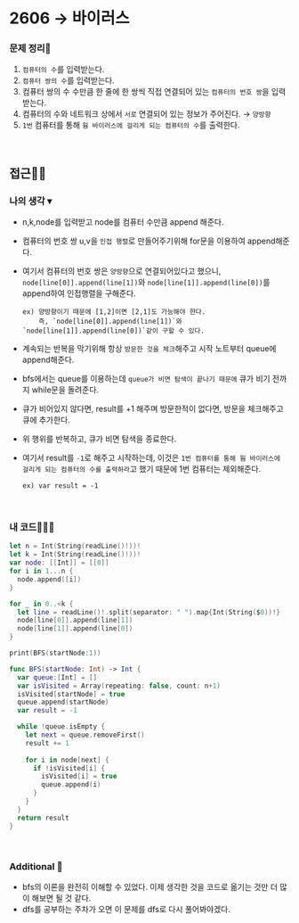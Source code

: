 # 2606 → 바이러스
### 문제 정리📝
1. `컴퓨터의 수`를 입력받는다.
2. `컴퓨터 쌍의 수`를 입력받는다.
3. 컴퓨터 쌍의 수 수만큼 한 줄에 한 쌍씩 직접 연결되어 있는 `컴퓨터의 번호 쌍`을 입력받는다.
4. 컴퓨터의 수와 네트워크 상에서 `서로` 연결되어 있는 정보가 주어진다. → `양방향`
5. `1번` 컴퓨터를 통해 `웜 바이러스에 걸리게 되는 컴퓨터의 수`를 출력한다.

</br>

## 접근🚶🏻
### 나의 생각 ▾
- n,k,node를 입력받고 node를 컴퓨터 수만큼 append 해준다. 

- 컴퓨터의 번호 쌍 u,v을 `인접 행렬`로 만들어주기위해 for문을 이용하여 append해준다.
- 여기서 컴퓨터의 번호 쌍은 `양방향`으로 연결되어있다고 했으니, `node[line[0]].append(line[1])`와 `node[line[1]].append(line[0])`를 append하여 인접행렬을 구해준다.  
    ```
    ex) 양방향이기 때문에 [1,2]이면 [2,1]도 가능해야 한다. 
        즉, `node[line[0]].append(line[1])`와 `node[line[1]].append(line[0])`같이 구할 수 있다.
    ```
- 계속되는 반복을 막기위해 항상 `방문한 것을 체크`해주고 시작 노트부터 queue에 append해준다.
- bfs에서는 queue를 이용하는데 `queue가 비면 탐색이 끝나기 때문에` 큐가 비기 전까지 while문을 돌려준다.
- 큐가 비어있지 않다면, result를 +1 해주며 방문한적이 없다면, 방문을 체크해주고 큐에 추가한다.
- 위 행위를 반복하고, 큐가 비면 탐색을 종료한다.
- 여기서 result를 `-1`로 해주고 시작하는데, 이것은 `1번 컴퓨터를 통해 웜 바이러스에 걸리게 되는 컴퓨터의 수를 출력하라`고 했기 때문에 1번 컴퓨터는 제외해준다.  
    ```
    ex) var result = -1
    ```

</br>

### 내 코드👨🏻‍💻
```swift
let n = Int(String(readLine()!))!
let k = Int(String(readLine()!))!
var node: [[Int]] = [[0]]
for i in 1...n {
  node.append([i])
}

for _ in 0..<k {
  let line = readLine()!.split(separator: " ").map{Int(String($0))!}
  node[line[0]].append(line[1])
  node[line[1]].append(line[0])
}

print(BFS(startNode:1))

func BFS(startNode: Int) -> Int {
  var queue:[Int] = []
  var isVisited = Array(repeating: false, count: n+1)
  isVisited[startNode] = true
  queue.append(startNode)
  var result = -1

  while !queue.isEmpty {
    let next = queue.removeFirst()
    result += 1
    
    for i in node[next] {
      if !isVisited[i] {
        isVisited[i] = true
        queue.append(i)
      }
    }
  }
  return result
}
```

</br>

### Additional 📂
- bfs의 이론을 완전히 이해할 수 있었다. 이제 생각한 것을 코드로 옮기는 것만 더 많이 해보면 될 것 같다.
- dfs를 공부하는 주차가 오면 이 문제를 dfs로 다시 풀어봐야겠다.

